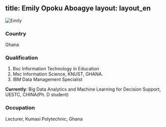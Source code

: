 title: Emily Opoku Aboagye
layout: layout_en
---

![Emily](http://7xohr3.com1.z0.glb.clouddn.com/emily.jpg)

### Country
Ghana
### Qualification
1. Bsc Information Technology in Education
2. Msc Information Science, KNUST, GHANA.
3. IBM Data Management Specialist

**Currently**: Big Data Analytics and Machine Learning for Decision Support, UESTC, CHINA(Ph. D student)

### Occupation
Lecturer, Kumasi Polytechnic, Ghana